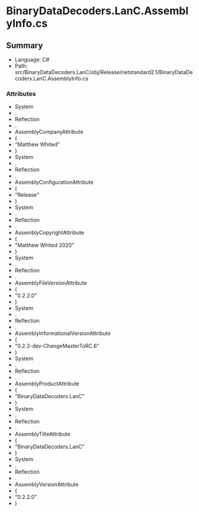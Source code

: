 ﻿# BinaryDataDecoders.LanC.AssemblyInfo.cs

## Summary

* Language: C#
* Path: src/BinaryDataDecoders.LanC/obj/Release/netstandard2.1/BinaryDataDecoders.LanC.AssemblyInfo.cs

### Attributes

 - System
 - .
 - Reflection
 - .
 - AssemblyCompanyAttribute
 - (
 - "Matthew Whited"
 - )
 - System
 - .
 - Reflection
 - .
 - AssemblyConfigurationAttribute
 - (
 - "Release"
 - )
 - System
 - .
 - Reflection
 - .
 - AssemblyCopyrightAttribute
 - (
 - "Matthew Whited 2020"
 - )
 - System
 - .
 - Reflection
 - .
 - AssemblyFileVersionAttribute
 - (
 - "0.2.2.0"
 - )
 - System
 - .
 - Reflection
 - .
 - AssemblyInformationalVersionAttribute
 - (
 - "0.2.2-dev-ChangeMasterToRC.6"
 - )
 - System
 - .
 - Reflection
 - .
 - AssemblyProductAttribute
 - (
 - "BinaryDataDecoders.LanC"
 - )
 - System
 - .
 - Reflection
 - .
 - AssemblyTitleAttribute
 - (
 - "BinaryDataDecoders.LanC"
 - )
 - System
 - .
 - Reflection
 - .
 - AssemblyVersionAttribute
 - (
 - "0.2.2.0"
 - )

